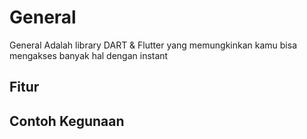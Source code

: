 # General

General Adalah library DART & Flutter yang memungkinkan kamu bisa mengakses banyak hal dengan instant

## Fitur


## Contoh Kegunaan

